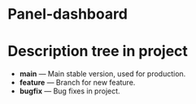 # Panel-dashboard

# Description tree in project

-   **main** — Main stable version, used for production.
-   **feature** — Branch for new feature.
-   **bugfix** — Bug fixes in project.
